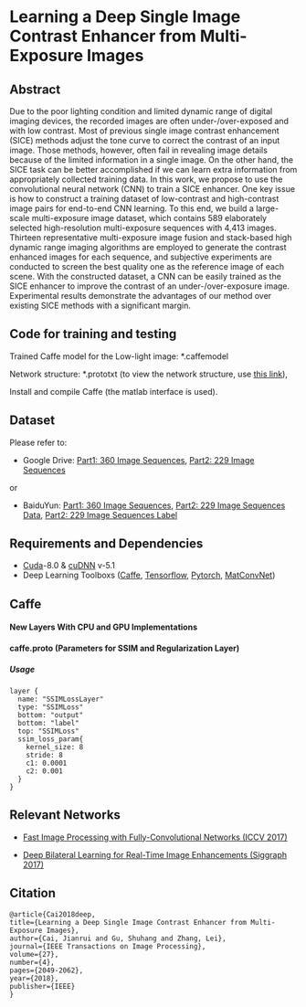 # Learning a Deep Single Image Contrast Enhancer from Multi-Exposure Images

## Abstract
Due to the poor lighting condition and limited dynamic range of digital imaging devices, the recorded images are often under-/over-exposed and with low contrast. Most of previous single image contrast enhancement (SICE) methods adjust the tone curve to correct the contrast of an input image. Those methods, however, often fail in revealing image details because of the limited information in a single image. On the other hand, the SICE task can be better accomplished if we can learn extra information from appropriately collected training data. In this work, we propose to use the convolutional neural network (CNN) to train a SICE enhancer. One key issue is how to construct a training dataset of low-contrast and high-contrast image pairs for end-to-end CNN learning. To this end, we build a large-scale multi-exposure image dataset, which contains 589 elaborately selected high-resolution multi-exposure sequences with 4,413 images. Thirteen representative multi-exposure image fusion and stack-based high dynamic range imaging algorithms are employed to generate the contrast enhanced images for each sequence, and subjective experiments are conducted to screen the best quality one as the reference image of each scene. With the constructed dataset, a CNN can be easily trained as the SICE enhancer to improve the contrast of an under-/over-exposure image. Experimental results demonstrate the advantages of our method over existing SICE methods with a significant margin.

## Code for training and testing
Trained Caffe model for the Low-light image: *.caffemodel

Network structure: *.prototxt (to view the network structure, use [this link](http://ethereon.github.io/netscope/#/editor)),

Install and compile Caffe (the matlab interface is used). 



## Dataset
Please refer to: 
* Google Drive: [Part1: 360 Image Sequences](https://goo.gl/gTGfLk), 
                [Part2: 229 Image Sequences](https://goo.gl/ciV2C5)

or

* BaiduYun: [Part1: 360 Image Sequences](https://pan.baidu.com/s/1kXotehL), [Part2: 229 Image Sequences Data](https://pan.baidu.com/s/1x1Dq9xef1dBTXXHcMjPAyA), [Part2: 229 Image Sequences Label](https://pan.baidu.com/s/1zZR5xU92q7UwcCJq-_9xmQ)

## Requirements and Dependencies
- [Cuda](https://developer.nvidia.com/cuda-toolkit-archive)-8.0 & [cuDNN](https://developer.nvidia.com/cudnn) v-5.1
- Deep Learning Toolboxs ([Caffe](https://github.com/BVLC/caffe), [Tensorflow](https://github.com/tensorflow/tensorflow), [Pytorch](https://github.com/pytorch/pytorch), [MatConvNet](http://www.vlfeat.org/matconvnet/))

## Caffe 
#### New Layers With CPU and GPU Implementations
#### caffe.proto (Parameters for SSIM and Regularization Layer)

##### Usage
```
layer {
  name: "SSIMLossLayer"
  type: "SSIMLoss"
  bottom: "output"
  bottom: "label"
  top: "SSIMLoss"
  ssim_loss_param{
    kernel_size: 8       
    stride: 8                
    c1: 0.0001              
    c2: 0.001                
  }
}
```


## Relevant Networks
- [Fast Image Processing with Fully-Convolutional Networks (ICCV 2017)](http://www.cqf.io/papers/Fast_Image_Processing_ICCV2017.pdf) 

- [Deep Bilateral Learning for Real-Time Image Enhancements (Siggraph 2017)](https://groups.csail.mit.edu/graphics/hdrnet/data/hdrnet.pdf)



## Citation

```
@article{Cai2018deep,
title={Learning a Deep Single Image Contrast Enhancer from Multi-Exposure Images}, 
author={Cai, Jianrui and Gu, Shuhang and Zhang, Lei},
journal={IEEE Transactions on Image Processing},
volume={27}, 
number={4}, 
pages={2049-2062}, 
year={2018}, 
publisher={IEEE}
}
```
